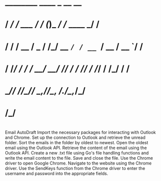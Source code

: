 #
#    ________         ____      _       __          __
#   / ____/ /_  ___  / __/___ _(_)___ _/ /_  ____ _/ /
#  / /   / __ \/ _ \/ /_/ __ `/ / __ `/ __ \/ __ `/ / 
# / /___/ / / /  __/ __/ /_/ / / /_/ / /_/ / /_/ / /  
# \____/_/ /_/\___/_/  \__,_/_/\__, /_.___/\__,_/_/   
#                                /_/                  
#
Email AutoDraft
Import the necessary packages for interacting with Outlook and Chrome.
Set up the connection to Outlook and retrieve the unread folder.
Sort the emails in the folder by oldest to newest.
Open the oldest email using the Outlook API.
Retrieve the content of the email using the Outlook API.
Create a new .txt file using Go's file handling functions and write the email content to the file.
Save and close the file.
Use the Chrome driver to open Google Chrome.
Navigate to the website using the Chrome driver.
Use the SendKeys function from the Chrome driver to enter the username and password into the appropriate fields.